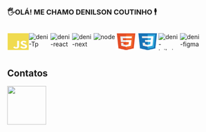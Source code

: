 <div>
<h3> 🖐OLÁ! ME CHAMO DENILSON COUTINHO 🕴</h3>
</div>
<div align="left" dir="auto"> 	
  <!-- <a href="https://github.com/DenilsonCoutinho">
  <img height="180em" src="https://github-readme-stats.vercel.app/api/top-langs/?username=DenilsonCoutinho&amp;layout=compact&amp;langs_count=7&amp;theme=tokyonight](https://github-readme-stats.vercel.app/api/top-langs/?username=DenilsonCoutinho&hide_progress=true)" style="max-width: 100%;">
    <img height="180em" src="https://github-readme-stats.vercel.app/api?username=DenilsonCoutinho&amp;show_icons=true&amp;theme=tokyonight&amp;include_all_commits=true&amp;count_private=true](https://github-readme-stats.vercel.app/api?username=DenilsonCoutinho&show_icons=true&theme=radical)" style="max-width: 100%;">
</a> -->
 </div>
<div dir="auto"><br>
  <img align="left" alt="deni-Js" height="40" width="50" src="https://raw.githubusercontent.com/devicons/devicon/master/icons/javascript/javascript-plain.svg"">
  <img  align="left" alt="deni-Tp" height="40" width="50" src="https://cdn.jsdelivr.net/gh/devicons/devicon/icons/typescript/typescript-original.svg" /> 
  <img align="left"  alt="deni-react" height="40" width="50" src="https://cdn.jsdelivr.net/gh/devicons/devicon/icons/react/react-original.svg" />
  <img align="left"  alt="deni-next" height="40" width="50" src="https://cdn.jsdelivr.net/gh/devicons/devicon/icons/nextjs/nextjs-original-wordmark.svg"/> 
            <img align="left"  alt="node" height="40" width="50" src="https://cdn.jsdelivr.net/gh/devicons/devicon@latest/icons/nodejs/nodejs-original-wordmark.svg" />
  <img align="left" alt="deni-HTML" height="40" width="50" src="https://raw.githubusercontent.com/devicons/devicon/master/icons/html5/html5-original.svg" >
  <img align="left" alt="deni-CSS" height="40" width="50" src="https://raw.githubusercontent.com/devicons/devicon/master/icons/css3/css3-original.svg">
  <img align="left"  alt="deni-tailwind" height="40" width="50" src="https://cdn.jsdelivr.net/gh/devicons/devicon@latest/icons/tailwindcss/tailwindcss-original.svg" ;/>
  <img align="left"  alt="deni-figma" height="40" width="50"  src="https://cdn.jsdelivr.net/gh/devicons/devicon/icons/figma/figma-original.svg" />                 
</div>
<br/> <br/> <br/> 
<h2>Contatos</h2>
<div dir="auto">
<a href="https://www.linkedin.com/in/denilson-c-silva" target="_blank"><img height="90" width="90" src="https://github.com/DenilsonCoutinho/DenilsonCoutinho/assets/94764138/cbd5aefa-0edd-40d0-a75a-49e05d00bb0a" /></a>
</div>


